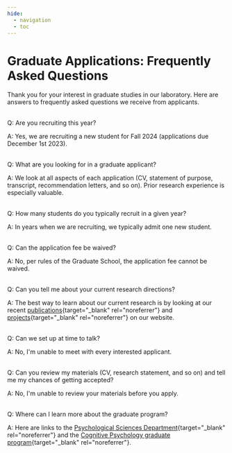 ```yaml
---
hide:
  - navigation
  - toc
---
```


# Graduate Applications: Frequently Asked Questions

Thank you for your interest in graduate studies in our laboratory. Here are answers to frequently asked questions we receive from applicants. 
<br><br>

Q: Are you recruiting this year?

A: Yes, we are recruiting a new student for Fall 2024 (applications due December 1st 2023).
<br><br>

Q: What are you looking for in a graduate applicant?

A: We look at all aspects of each application (CV, statement of purpose, transcript, recommendation letters, and so on). Prior research experience is especially valuable.
<br><br>

Q: How many students do you typically recruit in a given year?

A: In years when we are recruiting, we typically admit one new student.
<br><br>

Q: Can the application fee be waived?

A: No, per rules of the Graduate School, the application fee cannot be waived.
<br><br>

Q: Can you tell me about your current research directions?

A: The best way to learn about our current research is by looking at our recent [publications](../../publications/){target="_blank" rel="noreferrer"} and [projects](../../projects/){target="_blank" rel="noreferrer"} on our website.
<br><br>

Q: Can we set up at time to talk?

A: No, I'm unable to meet with every interested applicant.
<br><br>

Q: Can you review my materials (CV, research statement, and so on) and tell me my chances of getting accepted?

A: No, I'm unable to review your materials before you apply.
<br><br>

Q: Where can I learn more about the graduate program?

A: Here are links to the [Psychological Sciences Department](https://hhs.purdue.edu/psy/){target="_blank" rel="noreferrer"} and the [Cognitive Psychology graduate program](https://www.purdue.edu/hhs/psy/graduate/graduate_training_areas/cognitive_psychology/index.html){target="_blank" rel="noreferrer"}. 
<br><br>

